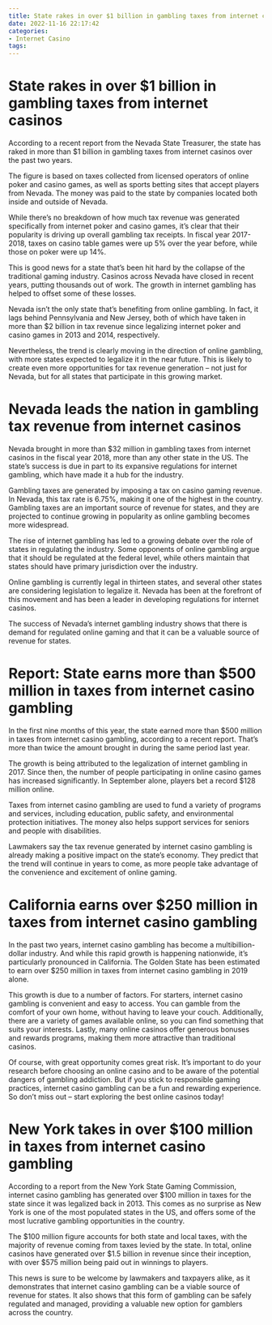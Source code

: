 ```yaml
---
title: State rakes in over $1 billion in gambling taxes from internet casinos 
date: 2022-11-16 22:17:42
categories:
- Internet Casino
tags:
---
```



#  State rakes in over $1 billion in gambling taxes from internet casinos 

According to a recent report from the Nevada State Treasurer, the state has raked in more than $1 billion in gambling taxes from internet casinos over the past two years. 

The figure is based on taxes collected from licensed operators of online poker and casino games, as well as sports betting sites that accept players from Nevada. The money was paid to the state by companies located both inside and outside of Nevada. 

While there’s no breakdown of how much tax revenue was generated specifically from internet poker and casino games, it’s clear that their popularity is driving up overall gambling tax receipts. In fiscal year 2017-2018, taxes on casino table games were up 5% over the year before, while those on poker were up 14%. 

This is good news for a state that’s been hit hard by the collapse of the traditional gaming industry. Casinos across Nevada have closed in recent years, putting thousands out of work. The growth in internet gambling has helped to offset some of these losses. 

Nevada isn’t the only state that’s benefiting from online gambling. In fact, it lags behind Pennsylvania and New Jersey, both of which have taken in more than $2 billion in tax revenue since legalizing internet poker and casino games in 2013 and 2014, respectively. 

Nevertheless, the trend is clearly moving in the direction of online gambling, with more states expected to legalize it in the near future. This is likely to create even more opportunities for tax revenue generation – not just for Nevada, but for all states that participate in this growing market.

#  Nevada leads the nation in gambling tax revenue from internet casinos 

Nevada brought in more than $32 million in gambling taxes from internet casinos in the fiscal year 2018, more than any other state in the US. The state’s success is due in part to its expansive regulations for internet gambling, which have made it a hub for the industry.

Gambling taxes are generated by imposing a tax on casino gaming revenue. In Nevada, this tax rate is 6.75%, making it one of the highest in the country. Gambling taxes are an important source of revenue for states, and they are projected to continue growing in popularity as online gambling becomes more widespread.

The rise of internet gambling has led to a growing debate over the role of states in regulating the industry. Some opponents of online gambling argue that it should be regulated at the federal level, while others maintain that states should have primary jurisdiction over the industry.

Online gambling is currently legal in thirteen states, and several other states are considering legislation to legalize it. Nevada has been at the forefront of this movement and has been a leader in developing regulations for internet casinos.

The success of Nevada’s internet gambling industry shows that there is demand for regulated online gaming and that it can be a valuable source of revenue for states.

#  Report: State earns more than $500 million in taxes from internet casino gambling 

<html>

<body>

In the first nine months of this year, the state earned more than $500 million in taxes from internet casino gambling, according to a recent report. That’s more than twice the amount brought in during the same period last year.

The growth is being attributed to the legalization of internet gambling in 2017. Since then, the number of people participating in online casino games has increased significantly. In September alone, players bet a record $128 million online.

Taxes from internet casino gambling are used to fund a variety of programs and services, including education, public safety, and environmental protection initiatives. The money also helps support services for seniors and people with disabilities.

Lawmakers say the tax revenue generated by internet casino gambling is already making a positive impact on the state’s economy. They predict that the trend will continue in years to come, as more people take advantage of the convenience and excitement of online gaming.

#  California earns over $250 million in taxes from internet casino gambling 

In the past two years, internet casino gambling has become a multibillion-dollar industry. And while this rapid growth is happening nationwide, it’s particularly pronounced in California. The Golden State has been estimated to earn over $250 million in taxes from internet casino gambling in 2019 alone. 

This growth is due to a number of factors. For starters, internet casino gambling is convenient and easy to access. You can gamble from the comfort of your own home, without having to leave your couch. Additionally, there are a variety of games available online, so you can find something that suits your interests. Lastly, many online casinos offer generous bonuses and rewards programs, making them more attractive than traditional casinos. 

Of course, with great opportunity comes great risk. It’s important to do your research before choosing an online casino and to be aware of the potential dangers of gambling addiction. But if you stick to responsible gaming practices, internet casino gambling can be a fun and rewarding experience. So don’t miss out – start exploring the best online casinos today!

#  New York takes in over $100 million in taxes from internet casino gambling

According to a report from the New York State Gaming Commission, internet casino gambling has generated over $100 million in taxes for the state since it was legalized back in 2013. This comes as no surprise as New York is one of the most populated states in the US, and offers some of the most lucrative gambling opportunities in the country.

The $100 million figure accounts for both state and local taxes, with the majority of revenue coming from taxes levied by the state. In total, online casinos have generated over $1.5 billion in revenue since their inception, with over $575 million being paid out in winnings to players.

This news is sure to be welcome by lawmakers and taxpayers alike, as it demonstrates that internet casino gambling can be a viable source of revenue for states. It also shows that this form of gambling can be safely regulated and managed, providing a valuable new option for gamblers across the country.